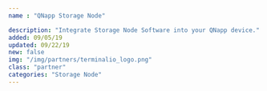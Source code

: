 ```yaml
---
name : "QNapp Storage Node"

description: "Integrate Storage Node Software into your QNapp device."
added: 09/05/19
updated: 09/22/19
new: false
img: "/img/partners/terminalio_logo.png"
class: "partner"
categories: "Storage Node"
---
```

